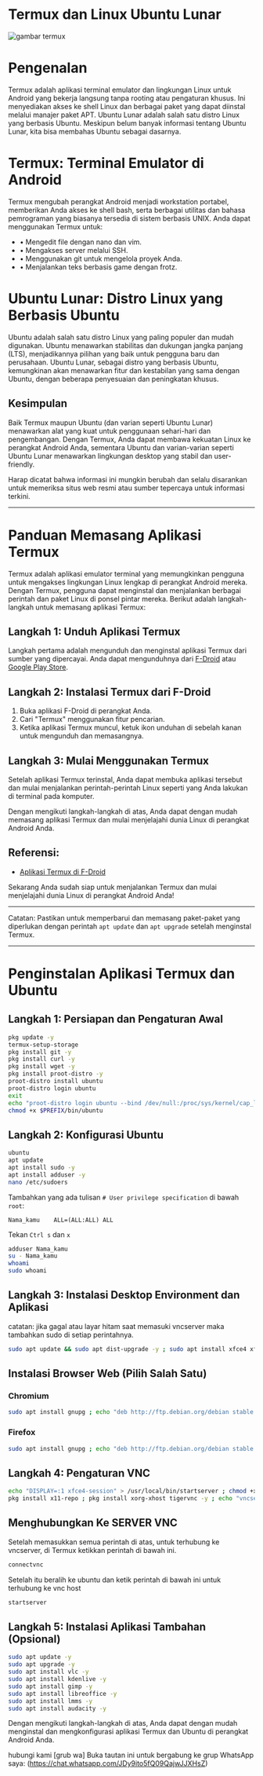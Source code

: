 # Termux dan Linux Ubuntu Lunar
![gambar termux](https://github.com/Day21cyber/Termux-dan-linux-ubuntu-lunar/blob/main/Screenshot_20240308_142819.jpg)
<html>
  <body>
<h1>Pengenalan</h1>
<p>Termux adalah aplikasi terminal emulator dan lingkungan Linux untuk Android yang bekerja langsung tanpa rooting atau pengaturan khusus. Ini menyediakan akses ke shell Linux dan berbagai paket yang dapat diinstal melalui manajer paket APT.
Ubuntu Lunar adalah salah satu distro Linux yang berbasis Ubuntu. Meskipun belum banyak informasi tentang Ubuntu Lunar, kita bisa membahas Ubuntu sebagai dasarnya.</p>
<h1>Termux: Terminal Emulator di Android</h1>
<p>Termux mengubah perangkat Android menjadi workstation portabel, memberikan Anda akses ke shell bash, serta berbagai utilitas dan bahasa pemrograman yang biasanya tersedia di sistem berbasis UNIX. Anda dapat menggunakan Termux untuk:</p>
    <ul>
<li>•	Mengedit file dengan nano dan vim.</li>
<li>•	Mengakses server melalui SSH.</li>
<li>•	Menggunakan git untuk mengelola proyek Anda.</li>
<li>•	Menjalankan teks berbasis game dengan frotz.</li>
    </ul>
  <h1>Ubuntu Lunar: Distro Linux yang Berbasis Ubuntu</h1>
<p>Ubuntu adalah salah satu distro Linux yang paling populer dan mudah digunakan. Ubuntu menawarkan stabilitas dan dukungan jangka panjang (LTS), menjadikannya pilihan yang baik untuk pengguna baru dan perusahaan.
Ubuntu Lunar, sebagai distro yang berbasis Ubuntu, kemungkinan akan menawarkan fitur dan kestabilan yang sama dengan Ubuntu, dengan beberapa penyesuaian dan peningkatan khusus.</p>
<h2>Kesimpulan</h2>
<p>Baik Termux maupun Ubuntu (dan varian seperti Ubuntu Lunar) menawarkan alat yang kuat untuk penggunaan sehari-hari dan pengembangan. Dengan Termux, Anda dapat membawa kekuatan Linux ke perangkat Android Anda, sementara Ubuntu dan varian-varian seperti Ubuntu Lunar menawarkan lingkungan desktop yang stabil dan user-friendly.</p>
<p>Harap dicatat bahwa informasi ini mungkin berubah dan selalu disarankan untuk memeriksa situs web resmi atau sumber tepercaya untuk informasi terkini.</p>
  </body>
</html>

---

# Panduan Memasang Aplikasi Termux

Termux adalah aplikasi emulator terminal yang memungkinkan pengguna untuk mengakses lingkungan Linux lengkap di perangkat Android mereka. Dengan Termux, pengguna dapat menginstal dan menjalankan berbagai perintah dan paket Linux di ponsel pintar mereka. Berikut adalah langkah-langkah untuk memasang aplikasi Termux:

## Langkah 1: Unduh Aplikasi Termux

Langkah pertama adalah mengunduh dan menginstal aplikasi Termux dari sumber yang dipercayai. Anda dapat mengunduhnya dari [F-Droid](https://f-droid.org/packages/com.termux/) atau [Google Play Store](https://play.google.com/store/apps/details?id=com.termux&hl=en&gl=US).

## Langkah 2: Instalasi Termux dari F-Droid

1. Buka aplikasi F-Droid di perangkat Anda.
2. Cari "Termux" menggunakan fitur pencarian.
3. Ketika aplikasi Termux muncul, ketuk ikon unduhan di sebelah kanan untuk mengunduh dan memasangnya.

## Langkah 3: Mulai Menggunakan Termux

Setelah aplikasi Termux terinstal, Anda dapat membuka aplikasi tersebut dan mulai menjalankan perintah-perintah Linux seperti yang Anda lakukan di terminal pada komputer.

Dengan mengikuti langkah-langkah di atas, Anda dapat dengan mudah memasang aplikasi Termux dan mulai menjelajahi dunia Linux di perangkat Android Anda.

## Referensi:
- [Aplikasi Termux di F-Droid](https://f-droid.org/packages/com.termux/)

Sekarang Anda sudah siap untuk menjalankan Termux dan mulai menjelajahi dunia Linux di perangkat Android Anda!

---
Catatan: Pastikan untuk memperbarui dan memasang paket-paket yang diperlukan dengan perintah `apt update` dan `apt upgrade` setelah menginstal Termux.

---


# Penginstalan Aplikasi Termux dan Ubuntu

## Langkah 1: Persiapan dan Pengaturan Awal
```bash
pkg update -y
termux-setup-storage 
pkg install git -y
pkg install curl -y
pkg install wget -y
pkg install proot-distro -y
proot-distro install ubuntu 
proot-distro login ubuntu 
exit
echo "proot-distro login ubuntu --bind /dev/null:/proc/sys/kernel/cap_last_cap" >> $PREFIX/bin/ubuntu
chmod +x $PREFIX/bin/ubuntu
```

## Langkah 2: Konfigurasi Ubuntu
```bash
ubuntu
apt update
apt install sudo -y
apt install adduser -y
nano /etc/sudoers
```
Tambahkan yang ada tulisan `# User privilege specification` di bawah `root`:
```
Nama_kamu    ALL=(ALL:ALL) ALL
```
Tekan `Ctrl s` dan `x`
```bash
adduser Nama_kamu
su - Nama_kamu 
whoami
sudo whoami
```

## Langkah 3: Instalasi Desktop Environment dan Aplikasi
catatan: jika gagal atau layar hitam saat memasuki vncserver maka tambahkan sudo di setiap perintahnya. 

```bash
sudo apt update && sudo apt dist-upgrade -y ; sudo apt install xfce4 xfce4-terminal xfce4-whiskermenu-plugin ubuntu-wallpapers dbus-x11 sudo plank git gedit dconf-editor yaru-theme-gtk yaru-theme-icon -y ; git clone https://github.com/adi1090x/rofi ; cd rofi ; ./setup.sh ; cd ; ln -s /data/data/com.termux/files/home/storage
```

## Instalasi Browser Web (Pilih Salah Satu)
### Chromium
```bash
sudo apt install gnupg ; echo "deb http://ftp.debian.org/debian stable main contrib non-free" >> /etc/apt/sources.list ; sudo apt-key adv --keyserver hkp://keyserver.ubuntu.com --recv-keys 648ACFD622F3D138 ; sudo apt-key adv --keyserver hkp://keyserver.ubuntu.com --recv-keys 0E98404D386FA1D9 ; sudo apt-key adv --keyserver hkp://keyserver.ubuntu.com --recv-keys 605C66F00D6C9793 ; sudo apt update ; sudo apt install chromium
```
### Firefox
```bash
sudo apt install gnupg ; echo "deb http://ftp.debian.org/debian stable main contrib non-free" >> /etc/apt/sources.list ; sudo apt-key adv --keyserver hkp://keyserver.ubuntu.com --recv-keys 648ACFD622F3D138 ; sudo apt-key adv --keyserver hkp://keyserver.ubuntu.com --recv-keys 0E98404D386FA1D9 ; sudo apt-key adv --keyserver hkp://keyserver.ubuntu.com --recv-keys 605C66F00D6C9793 ; sudo apt update ; sudo apt install firefox-esr
```

## Langkah 4: Pengaturan VNC
```bash
echo "DISPLAY=:1 xfce4-session" > /usr/local/bin/startserver ; chmod +x /usr/local/bin/startserver
pkg install x11-repo ; pkg install xorg-xhost tigervnc -y ; echo "vncserver -geometry 1600x700 -listen tcp :1 ; DISPLAY=:1 xhost +" > ../usr/bin/connectvnc ; chmod +x ../usr/bin/connectvnc
```

## Menghubungkan Ke SERVER VNC
Setelah memasukkan semua perintah di atas, untuk terhubung ke vncserver, di Termux ketikkan perintah di bawah ini.
```bash
connectvnc
```
Setelah itu beralih ke ubuntu dan ketik perintah di bawah ini untuk terhubung ke vnc host
```bash
startserver
```

## Langkah 5: Instalasi Aplikasi Tambahan (Opsional)
```bash
sudo apt update -y
sudo apt upgrade -y
sudo apt install vlc -y
sudo apt install kdenlive -y
sudo apt install gimp -y
sudo apt install libreoffice -y
sudo apt install lmms -y
sudo apt install audacity -y
```

Dengan mengikuti langkah-langkah di atas, Anda dapat dengan mudah menginstal dan mengkonfigurasi aplikasi Termux dan Ubuntu di perangkat Android Anda.


hubungi kami [grub wa]
Buka tautan ini untuk bergabung ke grup WhatsApp saya: (https://chat.whatsapp.com/JDy9ito5fQ09QajwJJXHsZ)
